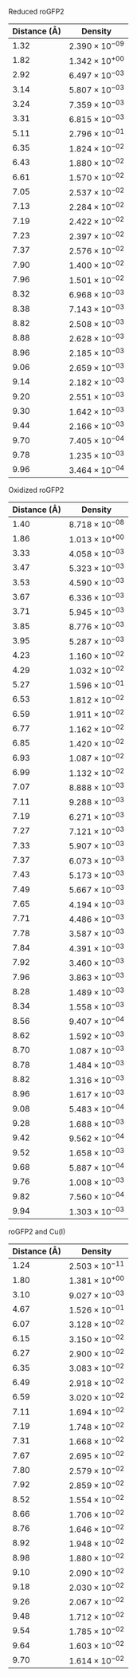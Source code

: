 Reduced roGFP2

| Distance (Å) | Density |
|-----------|-----------|
| 1.32 | $2.390 \times 10^{-09}$ |
| 1.82 | $1.342 \times 10^{+00}$ |
| 2.92 | $6.497 \times 10^{-03}$ |
| 3.14 | $5.807 \times 10^{-03}$ |
| 3.24 | $7.359 \times 10^{-03}$ |
| 3.31 | $6.815 \times 10^{-03}$ |
| 5.11 | $2.796 \times 10^{-01}$ |
| 6.35 | $1.824 \times 10^{-02}$ |
| 6.43 | $1.880 \times 10^{-02}$ |
| 6.61 | $1.570 \times 10^{-02}$ |
| 7.05 | $2.537 \times 10^{-02}$ |
| 7.13 | $2.284 \times 10^{-02}$ |
| 7.19 | $2.422 \times 10^{-02}$ |
| 7.23 | $2.397 \times 10^{-02}$ |
| 7.37 | $2.576 \times 10^{-02}$ |
| 7.90 | $1.400 \times 10^{-02}$ |
| 7.96 | $1.501 \times 10^{-02}$ |
| 8.32 | $6.968 \times 10^{-03}$ |
| 8.38 | $7.143 \times 10^{-03}$ |
| 8.82 | $2.508 \times 10^{-03}$ |
| 8.88 | $2.628 \times 10^{-03}$ |
| 8.96 | $2.185 \times 10^{-03}$ |
| 9.06 | $2.659 \times 10^{-03}$ |
| 9.14 | $2.182 \times 10^{-03}$ |
| 9.20 | $2.551 \times 10^{-03}$ |
| 9.30 | $1.642 \times 10^{-03}$ |
| 9.44 | $2.166 \times 10^{-03}$ |
| 9.70 | $7.405 \times 10^{-04}$ |
| 9.78 | $1.235 \times 10^{-03}$ |
| 9.96 | $3.464 \times 10^{-04}$ |

Oxidized roGFP2

| Distance (Å) | Density |
|-----------|-----------|
| 1.40 | $8.718 \times 10^{-08}$ |
| 1.86 | $1.013 \times 10^{+00}$ |
| 3.33 | $4.058 \times 10^{-03}$ |
| 3.47 | $5.323 \times 10^{-03}$ |
| 3.53 | $4.590 \times 10^{-03}$ |
| 3.67 | $6.336 \times 10^{-03}$ |
| 3.71 | $5.945 \times 10^{-03}$ |
| 3.85 | $8.776 \times 10^{-03}$ |
| 3.95 | $5.287 \times 10^{-03}$ |
| 4.23 | $1.160 \times 10^{-02}$ |
| 4.29 | $1.032 \times 10^{-02}$ |
| 5.27 | $1.596 \times 10^{-01}$ |
| 6.53 | $1.812 \times 10^{-02}$ |
| 6.59 | $1.911 \times 10^{-02}$ |
| 6.77 | $1.162 \times 10^{-02}$ |
| 6.85 | $1.420 \times 10^{-02}$ |
| 6.93 | $1.087 \times 10^{-02}$ |
| 6.99 | $1.132 \times 10^{-02}$ |
| 7.07 | $8.888 \times 10^{-03}$ |
| 7.11 | $9.288 \times 10^{-03}$ |
| 7.19 | $6.271 \times 10^{-03}$ |
| 7.27 | $7.121 \times 10^{-03}$ |
| 7.33 | $5.907 \times 10^{-03}$ |
| 7.37 | $6.073 \times 10^{-03}$ |
| 7.43 | $5.173 \times 10^{-03}$ |
| 7.49 | $5.667 \times 10^{-03}$ |
| 7.65 | $4.194 \times 10^{-03}$ |
| 7.71 | $4.486 \times 10^{-03}$ |
| 7.78 | $3.587 \times 10^{-03}$ |
| 7.84 | $4.391 \times 10^{-03}$ |
| 7.92 | $3.460 \times 10^{-03}$ |
| 7.96 | $3.863 \times 10^{-03}$ |
| 8.28 | $1.489 \times 10^{-03}$ |
| 8.34 | $1.558 \times 10^{-03}$ |
| 8.56 | $9.407 \times 10^{-04}$ |
| 8.62 | $1.592 \times 10^{-03}$ |
| 8.70 | $1.087 \times 10^{-03}$ |
| 8.78 | $1.484 \times 10^{-03}$ |
| 8.82 | $1.316 \times 10^{-03}$ |
| 8.96 | $1.617 \times 10^{-03}$ |
| 9.08 | $5.483 \times 10^{-04}$ |
| 9.28 | $1.688 \times 10^{-03}$ |
| 9.42 | $9.562 \times 10^{-04}$ |
| 9.52 | $1.658 \times 10^{-03}$ |
| 9.68 | $5.887 \times 10^{-04}$ |
| 9.76 | $1.008 \times 10^{-03}$ |
| 9.82 | $7.560 \times 10^{-04}$ |
| 9.94 | $1.303 \times 10^{-03}$ |

roGFP2 and Cu(I)

| Distance (Å) | Density |
|-----------|-----------|
| 1.24 | $2.503 \times 10^{-11}$ |
| 1.80 | $1.381 \times 10^{+00}$ |
| 3.10 | $9.027 \times 10^{-03}$ |
| 4.67 | $1.526 \times 10^{-01}$ |
| 6.07 | $3.128 \times 10^{-02}$ |
| 6.15 | $3.150 \times 10^{-02}$ |
| 6.27 | $2.900 \times 10^{-02}$ |
| 6.35 | $3.083 \times 10^{-02}$ |
| 6.49 | $2.918 \times 10^{-02}$ |
| 6.59 | $3.020 \times 10^{-02}$ |
| 7.11 | $1.694 \times 10^{-02}$ |
| 7.19 | $1.748 \times 10^{-02}$ |
| 7.31 | $1.668 \times 10^{-02}$ |
| 7.67 | $2.695 \times 10^{-02}$ |
| 7.80 | $2.579 \times 10^{-02}$ |
| 7.92 | $2.859 \times 10^{-02}$ |
| 8.52 | $1.554 \times 10^{-02}$ |
| 8.66 | $1.706 \times 10^{-02}$ |
| 8.76 | $1.646 \times 10^{-02}$ |
| 8.92 | $1.948 \times 10^{-02}$ |
| 8.98 | $1.880 \times 10^{-02}$ |
| 9.10 | $2.090 \times 10^{-02}$ |
| 9.18 | $2.030 \times 10^{-02}$ |
| 9.26 | $2.067 \times 10^{-02}$ |
| 9.48 | $1.712 \times 10^{-02}$ |
| 9.54 | $1.785 \times 10^{-02}$ |
| 9.64 | $1.603 \times 10^{-02}$ |
| 9.70 | $1.614 \times 10^{-02}$ |
